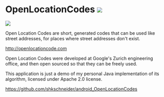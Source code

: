 OpenLocationCodes <a href="https://jitpack.io/#shkschneider/android_OpenLocationCodes/1.1.0"><img src="https://img.shields.io/github/tag/shkschneider/android_OpenLocationCodes.svg?label=maven" /></a>
=================

<a href="https://play.google.com/store/apps/details?id=me.shkschneider.openlocationcodes.demo"><img src="https://developer.android.com/images/brand/en_generic_rgb_wo_45.png" /></a>

Open Location Codes are short, generated codes that can be used like street addresses, for places where street addresses don't exist.

http://openlocationcode.com

Open Location Codes were developed at Google's Zurich engineering office, and then open sourced so that they can be freely used.

This application is just a demo of my personal Java implementation of its algorithm, licensed under Apache 2.0 license.

https://github.com/shkschneider/android_OpenLocationCodes
